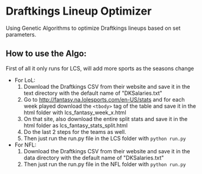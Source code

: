 # Draftkings Lineup Optimizer

Using Genetic Algorithms to optimize Draftkings lineups based on set parameters.

## How to use the Algo:

 First of all it only runs for LCS, will add more sports as the seasons change
* For LoL:
  1. Download the Draftkings CSV from their website and save it in the text directory with the default name of "DKSalaries.txt"
  2. Go to http://fantasy.na.lolesports.com/en-US/stats and for each week played download the ```<tbody>``` tag of the table and save it in the html folder with lcs_fantasy_week_x.html
  3. On that site, also download the entire split stats and save it in the html folder as lcs_fantasy_stats_split.html
  4. Do the last 2 steps for the teams as well.
  5. Then just run the run.py file in the LCS folder with ```python run.py```
* For NFL:
  1. Download the Draftkings CSV from their website and save it in the data directory with the default name of "DKSalaries.txt"
  2. Then just run the run.py file in the NFL folder with ```python run.py```

